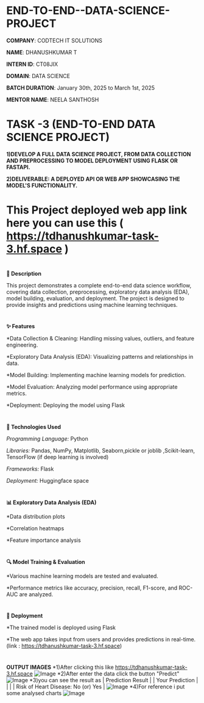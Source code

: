 # END-TO-END--DATA-SCIENCE-PROJECT

**COMPANY**: CODTECH IT SOLUTIONS

**NAME**: DHANUSHKUMAR T

**INTERN ID**: CT08JIX

**DOMAIN**: DATA SCIENCE

**BATCH DURATION**: January 30th, 2025 to March 1st, 2025

**MENTOR NAME**: NEELA SANTHOSH
#
# TASK -3 (END-TO-END DATA SCIENCE PROJECT)

**1)DEVELOP A FULL DATA SCIENCE PROJECT,
FROM DATA COLLECTION AND
PREPROCESSING TO MODEL DEPLOYMENT
USING FLASK OR FASTAPI.**

**2)DELIVERABLE: A DEPLOYED API OR WEB
APP SHOWCASING THE MODEL'S
FUNCTIONALITY.**
#
# This Project deployed web app link here you can use this ( https://tdhanushkumar-task-3.hf.space )

#
**📘 Description**

This project demonstrates a complete end-to-end data science workflow, covering data collection, preprocessing, exploratory data analysis (EDA), model building, evaluation, and deployment. The project is designed to provide insights and predictions using machine learning techniques.

 #
 
 **✨ Features**
 
*Data Collection & Cleaning: Handling missing values, outliers, and feature engineering.

*Exploratory Data Analysis (EDA): Visualizing patterns and relationships in data.

*Model Building: Implementing machine learning models for prediction.

*Model Evaluation: Analyzing model performance using appropriate metrics.

*Deployment: Deploying the model using Flask
#
**🔧 Technologies Used**

*Programming Language:* Python

*Libraries:* Pandas, NumPy, Matplotlib, Seaborn,pickle or joblib ,Scikit-learn, TensorFlow (if deep learning is involved)

*Frameworks:* Flask

*Deployment:* Huggingface space

#
**📊 Exploratory Data Analysis (EDA)**

*Data distribution plots

*Correlation heatmaps

*Feature importance analysis
#
**🔍 Model Training & Evaluation**

*Various machine learning models are tested and evaluated.

*Performance metrics like accuracy, precision, recall, F1-score, and ROC-AUC are analyzed.
#
**🚀 Deployment**

*The trained model is deployed using Flask 

*The web app takes input from users and provides predictions in real-time. (link : https://tdhanushkumar-task-3.hf.space)
#
**OUTPUT IMAGES**
*1)After clicking this like https://tdhanushkumar-task-3.hf.space
![Image](https://github.com/user-attachments/assets/f4930f1e-236d-4566-8b91-ece78504cb5a)
*2)After enter the data click the button "Predict"
![Image](https://github.com/user-attachments/assets/9a68391c-e6f8-44a8-939a-6a0e579e961e)
*3)you can see the result as
              |          Prediction Result           |
              |           Your Prediction            |
              |                                      |
              |  Risk of Heart Disease: No (or) Yes  |
![Image](https://github.com/user-attachments/assets/4b1ceabb-887f-4de0-aa38-f78b66bf8969)
*4)For reference i put some analysed charts
![Image](https://github.com/user-attachments/assets/689dd38d-2250-421f-97b5-501efdc50bfc)
